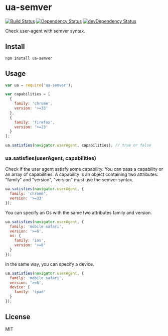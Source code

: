 # ua-semver

[![Build Status](https://travis-ci.org/neoziro/ua-semver.svg?branch=master)](https://travis-ci.org/neoziro/ua-semver)
[![Dependency Status](https://david-dm.org/neoziro/ua-semver.svg?theme=shields.io)](https://david-dm.org/neoziro/ua-semver)
[![devDependency Status](https://david-dm.org/neoziro/ua-semver/dev-status.svg?theme=shields.io)](https://david-dm.org/neoziro/ua-semver#info=devDependencies)

Check user-agent with semver syntax.

## Install

```
npm install ua-semver
```

## Usage

```js
var ua = require('ua-semver');

var capabilities = [
  {
    family: 'chrome',
    version: '>=33'
  },
  {
    family: 'firefox',
    version: '>=23'
  }
];

ua.satisfies(navigator.userAgent, capabilities); // true or false
```

### ua.satisfies(userAgent, capabilities)

Check if the user agent satisfy some capability. You can pass a capability or an array of capabilities.
A capability is an object containing two attributes: "family" and "version", "version" must use the semver syntax.

```js
ua.satisfies(navigator.userAgent, {
  family: 'chrome',
  version: '>=33'
});
```

You can specify an Os with the same two attributes family and version.

```js
ua.satisfies(navigator.userAgent, {
  family: 'mobile safari',
  version: '>=6',
  os: {
    family: 'ios',
    version: '>=6'
  }
});
```

In the same way, you can specify a device.

```js
ua.satisfies(navigator.userAgent, {
  family: 'mobile safari',
  version: '>=6',
  device: {
    family: 'ipad'
  }
});
```

## License

MIT

